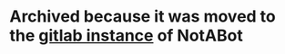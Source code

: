# Archived because it was moved to the [gitlab instance](https://vcs.notabot.cc/tdn/tdbot) of NotABot 

